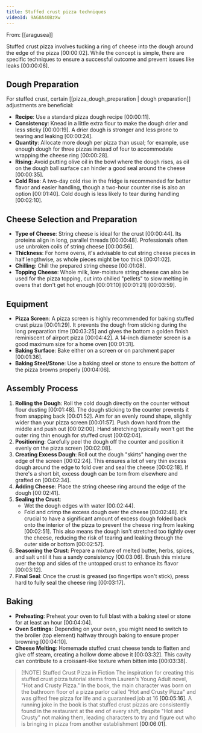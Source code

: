 ```yaml
---
title: Stuffed crust pizza techniques
videoId: 9AG8A40BzXw
---
```


From: [[aragusea]] <br/> 

Stuffed crust pizza involves tucking a ring of cheese into the dough around the edge of the pizza <a class="yt-timestamp" data-t="00:00:02">[00:00:02]</a>. While the concept is simple, there are specific techniques to ensure a successful outcome and prevent issues like leaks <a class="yt-timestamp" data-t="00:00:06">[00:00:06]</a>.

## Dough Preparation
For stuffed crust, certain [[pizza_dough_preparation | dough preparation]] adjustments are beneficial:
*   **Recipe**: Use a standard pizza dough recipe <a class="yt-timestamp" data-t="00:00:11">[00:00:11]</a>.
*   **Consistency**: Knead in a little extra flour to make the dough drier and less sticky <a class="yt-timestamp" data-t="00:00:19">[00:00:19]</a>. A drier dough is stronger and less prone to tearing and leaking <a class="yt-timestamp" data-t="00:00:24">[00:00:24]</a>.
*   **Quantity**: Allocate more dough per pizza than usual; for example, use enough dough for three pizzas instead of four to accommodate wrapping the cheese ring <a class="yt-timestamp" data-t="00:00:28">[00:00:28]</a>.
*   **Rising**: Avoid putting olive oil in the bowl where the dough rises, as oil on the dough ball surface can hinder a good seal around the cheese <a class="yt-timestamp" data-t="00:00:35">[00:00:35]</a>.
*   **Cold Rise**: A two-day cold rise in the fridge is recommended for better flavor and easier handling, though a two-hour counter rise is also an option <a class="yt-timestamp" data-t="00:01:40">[00:01:40]</a>. Cold dough is less likely to tear during handling <a class="yt-timestamp" data-t="00:02:10">[00:02:10]</a>.

## Cheese Selection and Preparation
*   **Type of Cheese**: String cheese is ideal for the crust <a class="yt-timestamp" data-t="00:00:44">[00:00:44]</a>. Its proteins align in long, parallel threads <a class="yt-timestamp" data-t="00:00:48">[00:00:48]</a>. Professionals often use unbroken coils of string cheese <a class="yt-timestamp" data-t="00:00:56">[00:00:56]</a>.
*   **Thickness**: For home ovens, it's advisable to cut string cheese pieces in half lengthwise, as whole pieces might be too thick <a class="yt-timestamp" data-t="00:01:02">[00:01:02]</a>.
*   **Chilling**: Chill the prepared string cheese <a class="yt-timestamp" data-t="00:01:08">[00:01:08]</a>.
*   **Topping Cheese**: Whole milk, low-moisture string cheese can also be used for the pizza topping, cut into chilled "pellets" to slow melting in ovens that don't get hot enough <a class="yt-timestamp" data-t="00:01:10">[00:01:10]</a> <a class="yt-timestamp" data-t="00:01:21">[00:01:21]</a> <a class="yt-timestamp" data-t="00:03:59">[00:03:59]</a>.

## Equipment
*   **Pizza Screen**: A pizza screen is highly recommended for baking stuffed crust pizza <a class="yt-timestamp" data-t="00:01:29">[00:01:29]</a>. It prevents the dough from sticking during the long preparation time <a class="yt-timestamp" data-t="00:03:25">[00:03:25]</a> and gives the bottom a golden finish reminiscent of airport pizza <a class="yt-timestamp" data-t="00:04:42">[00:04:42]</a>. A 14-inch diameter screen is a good maximum size for a home oven <a class="yt-timestamp" data-t="00:01:31">[00:01:31]</a>.
*   **Baking Surface**: Bake either on a screen or on parchment paper <a class="yt-timestamp" data-t="00:01:36">[00:01:36]</a>.
*   **Baking Steel/Stone**: Use a baking steel or stone to ensure the bottom of the pizza browns properly <a class="yt-timestamp" data-t="00:04:06">[00:04:06]</a>.

## Assembly Process
1.  **Rolling the Dough**: Roll the cold dough directly on the counter without flour dusting <a class="yt-timestamp" data-t="00:01:48">[00:01:48]</a>. The dough sticking to the counter prevents it from snapping back <a class="yt-timestamp" data-t="00:01:52">[00:01:52]</a>. Aim for an evenly round shape, slightly wider than your pizza screen <a class="yt-timestamp" data-t="00:01:57">[00:01:57]</a>. Push down hard from the middle and push out <a class="yt-timestamp" data-t="00:02:00">[00:02:00]</a>. Hand stretching typically won't get the outer ring thin enough for stuffed crust <a class="yt-timestamp" data-t="00:02:04">[00:02:04]</a>.
2.  **Positioning**: Carefully peel the dough off the counter and position it evenly on the pizza screen <a class="yt-timestamp" data-t="00:02:08">[00:02:08]</a>.
3.  **Creating Excess Dough**: Roll out the dough "skirts" hanging over the edge of the screen <a class="yt-timestamp" data-t="00:02:24">[00:02:24]</a>. This ensures a lot of very thin excess dough around the edge to fold over and seal the cheese <a class="yt-timestamp" data-t="00:02:18">[00:02:18]</a>. If there's a short bit, excess dough can be torn from elsewhere and grafted on <a class="yt-timestamp" data-t="00:02:34">[00:02:34]</a>.
4.  **Adding Cheese**: Place the string cheese ring around the edge of the dough <a class="yt-timestamp" data-t="00:02:41">[00:02:41]</a>.
5.  **Sealing the Crust**:
    *   Wet the dough edges with water <a class="yt-timestamp" data-t="00:02:44">[00:02:44]</a>.
    *   Fold and crimp the excess dough over the cheese <a class="yt-timestamp" data-t="00:02:48">[00:02:48]</a>. It's crucial to have a significant amount of excess dough folded back onto the interior of the pizza to prevent the cheese ring from leaking <a class="yt-timestamp" data-t="00:02:51">[00:02:51]</a>. This also means the dough isn't stretched too tightly over the cheese, reducing the risk of tearing and leaking through the outer side or bottom <a class="yt-timestamp" data-t="00:02:57">[00:02:57]</a>.
6.  **Seasoning the Crust**: Prepare a mixture of melted butter, herbs, spices, and salt until it has a sandy consistency <a class="yt-timestamp" data-t="00:03:06">[00:03:06]</a>. Brush this mixture over the top and sides of the untopped crust to enhance its flavor <a class="yt-timestamp" data-t="00:03:12">[00:03:12]</a>.
7.  **Final Seal**: Once the crust is greased (so fingertips won't stick), press hard to fully seal the cheese ring <a class="yt-timestamp" data-t="00:03:17">[00:03:17]</a>.

## Baking
*   **Preheating**: Preheat your oven to full blast with a baking steel or stone for at least an hour <a class="yt-timestamp" data-t="00:04:04">[00:04:04]</a>.
*   **Oven Settings**: Depending on your oven, you might need to switch to the broiler (top element) halfway through baking to ensure proper browning <a class="yt-timestamp" data-t="00:04:10">[00:04:10]</a>.
*   **Cheese Melting**: Homemade stuffed crust cheese tends to flatten and give off steam, creating a hollow dome above it <a class="yt-timestamp" data-t="00:03:32">[00:03:32]</a>. This cavity can contribute to a croissant-like texture when bitten into <a class="yt-timestamp" data-t="00:03:38">[00:03:38]</a>.

> [!NOTE] Stuffed Crust Pizza in Fiction
> The inspiration for creating this stuffed crust pizza tutorial stems from Lauren's Young Adult novel, "Hot and Crusty Pizza." In the book, the main character was born on the bathroom floor of a pizza parlor called "Hot and Crusty Pizza" and was gifted free pizza for life and a guaranteed job at 16 <a class="yt-timestamp" data-t="00:05:16">[00:05:16]</a>. A running joke in the book is that stuffed crust pizzas are consistently found in the restaurant at the end of every shift, despite "Hot and Crusty" not making them, leading characters to try and figure out who is bringing in pizza from another establishment <a class="yt-timestamp" data-t="00:06:01">[00:06:01]</a>.